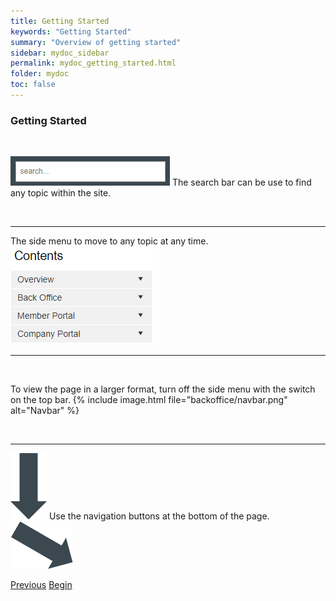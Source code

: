```yaml
---
title: Getting Started
keywords: "Getting Started"
summary: "Overview of getting started"
sidebar: mydoc_sidebar
permalink: mydoc_getting_started.html
folder: mydoc
toc: false
---
```


### Getting Started

<br/>

<img src="images/backoffice/search.png" alt="Search" /> The search bar can be use to find any topic within the site.

<br/>

___


The side menu to move to any topic at any time. <img src="images/backoffice/sidemenu.png" alt="Side Menu" />

___

<br/>

To view the page in a larger format, turn off the side menu with the switch on the top bar.
{% include image.html file="backoffice/navbar.png" alt="Navbar" %}

<br/>

___

<img src="images/backoffice/downarrow2.png" alt="Down Arrow" /> Use the navigation buttons at the bottom of the page. <img src="images/backoffice/downrightarrow.png" alt="Down Arrow" />

<a class="btn btn-default btn-lg pull-left" href="index.html" role="button">Previous</a>
<a class="btn btn-primary btn-lg pull-right" href="mydoc_dashboard_and_menu_overview.html" role="button">Begin</a>
